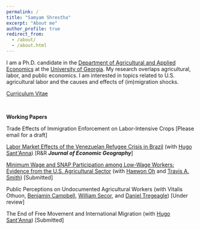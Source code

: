```yaml
---
permalink: /
title: "Samyam Shrestha"
excerpt: "About me"
author_profile: true
redirect_from: 
  - /about/
  - /about.html
---
```


I am a Ph.D. candidate in the [Department of Agricultural and Applied Economics](https://agecon.uga.edu/) at the [University of Georgia](https://uga.edu). My research overlaps agricultural, labor, and public economics. I am interested in topics related to U.S. agricultural labor and the causes and effects of (im)migration shocks.

[Curriculum Vitae](https://shsamyam.github.io/files/CV.pdf)

<p>&nbsp;</p>

**Working Papers**

Trade Effects of Immigration Enforcement on Labor-Intensive Crops [Please email for a draft]

[Labor Market Effects of the Venezuelan Refugee Crisis in Brazil](https://shsamyam.github.io/files/LMEVRCB_06_17_2025.pdf) (with [Hugo Sant'Anna](https://hsantanna.org/)) [R&R ***Journal of Economic Geography***]

[Minimum Wage and SNAP Participation among Low-Wage Workers: Evidence from the U.S. Agricultural Sector](https://shsamyam.github.io/files/MWSELWW_06_25_2025.pdf) (with [Haewon Oh](https://sites.google.com/view/haewonoh/home) and [Travis A. Smith](https://sites.google.com/view/travisasmith/home)) [Submitted]

Public Perceptions on Undocumented Agricultural Workers (with Vitalis Othuon, [Benjamin Campbell](https://agecon.uga.edu/people/faculty/benjamin-campbell.html), [William Secor](https://agecon.uga.edu/people/faculty/will-secor.html), and [Daniel Tregeagle](https://cals.ncsu.edu/agricultural-and-resource-economics/people/daniel-tregeagle/)) [Under review]

The End of Free Movement and International Migration (with [Hugo Sant'Anna](https://hsantanna.org/)) [Submitted]
